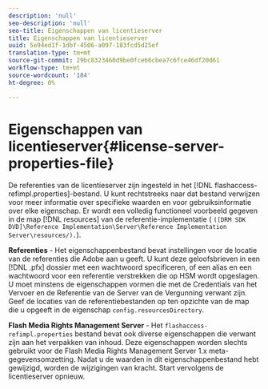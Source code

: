 ```yaml
---
description: 'null'
seo-description: 'null'
seo-title: Eigenschappen van licentieserver
title: Eigenschappen van licentieserver
uuid: 5e94ed1f-1dbf-4506-a097-183fcd5d25ef
translation-type: tm+mt
source-git-commit: 29bc8323460d9be0fce66cbea7c6fce46df20d61
workflow-type: tm+mt
source-wordcount: '184'
ht-degree: 0%

---
```



# Eigenschappen van licentieserver{#license-server-properties-file}

De referenties van de licentieserver zijn ingesteld in het [!DNL flashaccess-refimpl.properties]-bestand. U kunt rechtstreeks naar dat bestand verwijzen voor meer informatie over specifieke waarden en voor gebruiksinformatie over elke eigenschap. Er wordt een volledig functioneel voorbeeld gegeven in de map [!DNL resources] van de referentie-implementatie ( `([DRM SDK DVD]\Reference Implementation\Server\Reference Implementation Server\resources/).`).

**Referenties**  - Het eigenschappenbestand bevat instellingen voor de locatie van de referenties die Adobe aan u geeft. U kunt deze geloofsbrieven in een [!DNL .pfx] dossier met een wachtwoord specificeren, of een alias en een wachtwoord voor een referentie verstrekken die op HSM wordt opgeslagen. U moet minstens de eigenschappen vormen die met de Credentials van het Vervoer en de Referentie van de Server van de Vergunning verwant zijn. Geef de locaties van de referentiebestanden op ten opzichte van de map die u opgeeft in de eigenschap `config.resourcesDirectory`.

**Flash Media Rights Management Server**  - Het  `flashaccess-refimpl.properties` bestand bevat ook diverse eigenschappen die verwant zijn aan het verpakken van inhoud. Deze eigenschappen worden slechts gebruikt voor de Flash Media Rights Management Server 1.x meta-gegevensomzetting. Nadat u de waarden in dit eigenschappenbestand hebt gewijzigd, worden de wijzigingen van kracht. Start vervolgens de licentieserver opnieuw.
